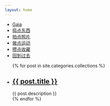 ```yaml
---
layout: home
---
```


<div class="index-content col5">
    <div class="section">
        <ul class="artical-cate">
            <li><a href="/"><span>Gaia</span></a></li>
            <li><a href="/gadgets"><span>捣点东西</span></a></li>
            <li><a href="/photographs"><span>拍点照片</span></a></li>
            <li><a href="/sports"><span>做点运动</span></a></li>
            <li class="on"><a href="/collections"><span>攒点收藏</span></a></li>
            <li><a href="/archive"><span>回到过去</span></a></li>
        </ul>
        <div class="cate-bar"><span id="cateBar"></span></div>
        <ul class="artical-list">
        {% for post in site.categories.collections %}
            <li>
                <h2 class="post-title">
                    <a href="{{ post.url }}">{{ post.title }}</a>
                </h2>
                <div class="title-desc">{{ post.description }}</div>
            </li>
        {% endfor %}
        </ul>
    </div>
    <div class="aside">
    </div>
</div>
